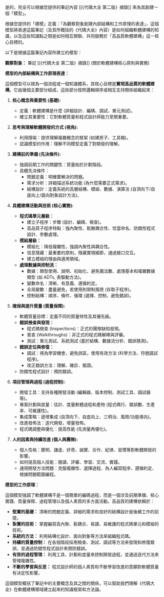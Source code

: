 是的，完全可以根據您提供的筆記內容 [[《代碼大全 第二版》摘錄]] 來為其創建一個「模型」。

根據您提供的「建模」定義：「為觀察對象創建內部結構和工作原理的表達」，這個模型將表達這篇筆記（及其所概括的《代碼大全》內容）是如何組織軟體建構的知識，以及這些知識點之間是如何相互關聯、共同服務於「高品質軟體建構」這一核心目標的。

以下是根據這篇筆記內容所建立的模型：

**觀察對象：** 筆記 [[《代碼大全 第二版》摘錄]] (關於軟體建構核心原則與實務)

**模型的內部結構與工作原理表達：**

這個模型可以視為一個流程或一個知識體系，其核心目標是**實現高品質的軟體建構**。它由幾個主要部分組成，這些部分按照邏輯順序或相互支持關係組織起來：

1.  **核心概念與重要性 (基礎):**
    *   定義：軟體建構是什麼 (詳細設計、編碼、調試、單元測試)。
    *   確立其重要性：它對軟體質量和程式設計師能力至關重要。

2.  **思考與理解軟體開發的方式 (視角):**
    *   利用隱喻：提供理解複雜概念的框架 (如建房子、工具箱)。
    *   認識模型的作用：理解不同模型定義了對開發的理解。

3.  **建構前的準備 (先決條件):**
    *   強調前期工作的關鍵性：質量始於計劃階段。
    *   具體先決條件：
        *   問題定義：明確要解決的問題。
        *   需求分析：詳細描述系統功能 (為什麼需要正式需求)。
        *   結構設計：定義系統的高層結構、模組、數據、演算法 (自頂向下/自底向上/面向對象設計方法)。

4.  **具體建構活動與技術 (核心實務):**
    *   **程式碼單元層級：**
        *   建立子程序：步驟 (設計、編碼、檢查)。
        *   高品質子程序特點：強內聚性、鬆散耦合性、恰當命名、防錯性程式設計、參數處理。
    *   **模組層級：**
        *   模組化：降低複雜性，強調內聚性與耦合性。
        *   信息隱藏：最重要的原則，隱藏實現細節，通過接口交互。
        *   建立模組的理由與適用領域。
    *   **處理數據與控制流：**
        *   數據：類型使用、說明、初始化、避免魔法數、處理基本和複雜數據類型 (如 ADTs, 表驅動方法)。
        *   變數命名：清晰、有意義、遵循約定。
        *   全局變數：盡量避免，若使用則限制風險 (存取子程序)。
        *   控制結構：順序、條件、循環 (選擇、控制、避免錯誤)。

5.  **確保與提升質量 (質量保障):**
    *   軟體質量目標：定義不同的質量特性及其優先級。
    *   **錯誤檢查與發現：**
        *   程式碼檢查 (Inspections)：正式的團隊缺陷發現。
        *   普查 (Walkthroughs)：非正式的程式碼解釋與評審。
        *   測試：單元測試、系統測試 (基於結構、數據流分析、錯誤猜測)。
    *   **錯誤定位與修復：**
        *   調試：視為學習機會，避免誤區，使用有效方法 (科學方法、符號調試程序)。
        *   改正錯誤方法：理解、確診、驗證。
    *   防錯性程式設計：預防錯誤。

6.  **項目管理與過程 (過程控制):**
    *   開發工具：支持各種開發活動 (編輯器、版本控制、測試工具、調試器等)。
    *   專案計劃與度量：估計、度量軟體過程和產物 (程式碼行、錯誤數、生產率、可維護性)。
    *   集成策略：遞增集成 (自頂向下、自底向上、三明治、風險/功能導向)。
    *   改進發佈法：迭代開發，增量發佈。
    *   程式碼調整與優化：提高性能 (先測量再優化)。
 
7.  **人的因素與持續改進 (個人與團隊):**
    *   個人性格：聰明、謙虛、好奇、誠實、合作、紀律、習慣等對軟體開發的影響。
    *   如何提高個人技能：閱讀、評審、學習、交流、實踐。
    *   通用開發方法問題：克服複雜性、選擇過程、為人編寫程序、遵循約定、根據問題範圍編程。

**模型的工作原理：**

這個模型強調了軟體建構不是一個簡單的編碼過程，而是一個涉及前期準備、核心實踐、質量保障、過程管理以及個人素質的多方面活動。高品質的建構依賴於：

*   **堅實的基礎：** 清晰的問題定義、詳細的需求和良好的結構設計是後續工作的前提。
*   **紮實的技術：** 掌握編寫高內聚、鬆耦合、易讀、易維護的程式碼單元和模組的技術。
*   **系統的方法：** 利用結構化設計、面向對象等方法來組織程式碼。
*   **持續的質量控制：** 在各個階段採用檢查、測試、調試等方法來發現和修復錯誤，並通過防錯性程式設計來預防錯誤。
*   **有效的過程管理：** 利用工具、計劃和度量來控制開發過程，並通過迭代方法來管理複雜性。
*   **不斷的學習與反思：** 程式設計師的個人素質和不斷學習改進的意願對軟體質量有決定性影響。

這個模型概括了筆記中的主要概念及其之間的關係，可以幫助我們理解《代碼大全》在軟體建構領域建立起來的知識框架和方法論。